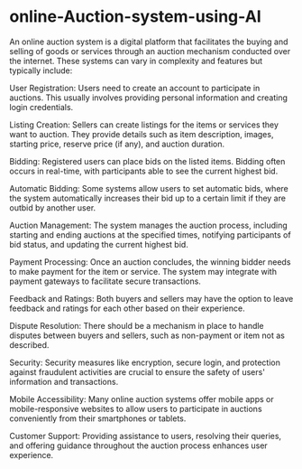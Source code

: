 # online-Auction-system-using-AI
An online auction system is a digital platform that facilitates the buying and selling of goods or services through an auction mechanism conducted over the internet. These systems can vary in complexity and features but typically include:

User Registration: Users need to create an account to participate in auctions. This usually involves providing personal information and creating login credentials.

Listing Creation: Sellers can create listings for the items or services they want to auction. They provide details such as item description, images, starting price, reserve price (if any), and auction duration.

Bidding: Registered users can place bids on the listed items. Bidding often occurs in real-time, with participants able to see the current highest bid.

Automatic Bidding: Some systems allow users to set automatic bids, where the system automatically increases their bid up to a certain limit if they are outbid by another user.

Auction Management: The system manages the auction process, including starting and ending auctions at the specified times, notifying participants of bid status, and updating the current highest bid.

Payment Processing: Once an auction concludes, the winning bidder needs to make payment for the item or service. The system may integrate with payment gateways to facilitate secure transactions.

Feedback and Ratings: Both buyers and sellers may have the option to leave feedback and ratings for each other based on their experience.

Dispute Resolution: There should be a mechanism in place to handle disputes between buyers and sellers, such as non-payment or item not as described.

Security: Security measures like encryption, secure login, and protection against fraudulent activities are crucial to ensure the safety of users' information and transactions.

Mobile Accessibility: Many online auction systems offer mobile apps or mobile-responsive websites to allow users to participate in auctions conveniently from their smartphones or tablets.

Customer Support: Providing assistance to users, resolving their queries, and offering guidance throughout the auction process enhances user experience.
